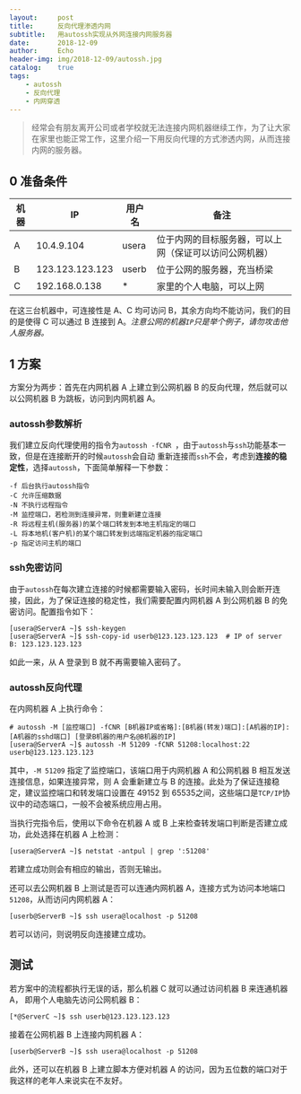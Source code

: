 ```yaml
---
layout:     post
title:      反向代理渗透内网
subtitle:   用autossh实现从外网连接内网服务器
date:       2018-12-09
author:     Echo
header-img: img/2018-12-09/autossh.jpg
catalog:    true
tags:
    - autossh
    - 反向代理
    - 内网穿透
---
```




> 经常会有朋友离开公司或者学校就无法连接内网机器继续工作，为了让大家在家里也能正常工作，这里介绍一下用反向代理的方式渗透内网，从而连接内网的服务器。



## 0 准备条件

| 机器 | IP              | 用户名 | 备注                                                   |
| ---- | --------------- | ------ | ------------------------------------------------------ |
| A    | 10.4.9.104      | usera  | 位于内网的目标服务器，可以上网（保证可以访问公网机器） |
| B    | 123.123.123.123 | userb  | 位于公网的服务器，充当桥梁                             |
| C    | 192.168.0.138   | *      | 家里的个人电脑，可以上网                               |

在这三台机器中，可连接性是 A、C 均可访问 B，其余方向均不能访问，我们的目的是使得 C 可以通过 B 连接到 A。*注意公网的机器`IP`只是举个例子，请勿攻击他人服务器。*

## 1 方案

方案分为两步：首先在内网机器 A 上建立到公网机器 B 的反向代理，然后就可以以公网机器 B 为跳板，访问到内网机器 A。

### autossh参数解析

我们建立反向代理使用的指令为`autossh -fCNR `，由于`autossh`与`ssh`功能基本一致，但是在连接断开的时候`autossh`会自动 重新连接而`ssh`不会，考虑到**连接的稳定性**，选择`autossh`，下面简单解释一下参数：

```
-f 后台执行autossh指令
-C 允许压缩数据
-N 不执行远程指令
-M 监控端口，若检测到连接异常，则重新建立连接
-R 将远程主机(服务器)的某个端口转发到本地主机指定的端口
-L 将本地机(客户机)的某个端口转发到远端指定机器的指定端口
-p 指定访问主机的端口
```

### ssh免密访问

由于`autossh`在每次建立连接的时候都需要输入密码，长时间未输入则会断开连接，因此，为了保证连接的稳定性，我们需要配置内网机器 A 到公网机器 B 的免密访问。配置指令如下：

```shell
[usera@ServerA ~]$ ssh-keygen
[usera@ServerA ~]$ ssh-copy-id userb@123.123.123.123  # IP of server B: 123.123.123.123
```

如此一来，从 A 登录到 B 就不再需要输入密码了。

### autossh反向代理

在内网机器 A 上执行命令：

```shell
# autossh -M [监控端口] -fCNR [B机器IP或省略]:[B机器(转发)端口]:[A机器的IP]:[A机器的sshd端口] [登录B机器的用户名@B机器的IP]
[usera@ServerA ~]$ autossh -M 51209 -fCNR 51208:localhost:22 userb@123.123.123.123
```

其中，`-M 51209` 指定了监控端口，该端口用于内网机器 A 和公网机器 B 相互发送连接信息，如果连接异常，则 A 会重新建立与 B 的连接。此处为了保证连接稳定，建议监控端口和转发端口设置在 49152 到  65535之间，这些端口是`TCP/IP`协议中的动态端口，一般不会被系统应用占用。

当执行完指令后，使用以下命令在机器 A 或 B 上来检查转发端口判断是否建立成功，此处选择在机器 A 上检测：

```shell
[usera@ServerA ~]$ netstat -antpul | grep ':51208'
```

若建立成功则会有相应的输出，否则无输出。

还可以去公网机器 B 上测试是否可以连通内网机器 A，连接方式为访问本地端口 `51208`，从而访问内网机器 A：

```shell
[userb@ServerB ~]$ ssh usera@localhost -p 51208
```

若可以访问，则说明反向连接建立成功。

## 测试

若方案中的流程都执行无误的话，那么机器 C 就可以通过访问机器 B 来连通机器 A， 即用个人电脑先访问公网机器 B：

```shell
[*@ServerC ~]$ ssh userb@123.123.123.123
```

接着在公网机器 B 上连接内网机器 A：

```shell
[userb@ServerB ~]$ ssh usera@localhost -p 51208
```

此外，还可以在机器 B 上建立脚本方便对机器 A 的访问，因为五位数的端口对于我这样的老年人来说实在不友好。